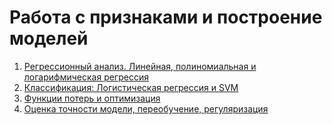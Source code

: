 # Работа с признаками и построение моделей

1. [Регрессионный анализ. Линейная, полиномиальная и логарифмическая регрессия](01_RegressionAnalysis)
2. [Классификация: Логистическая регрессия и SVM](02_Classification)
3. [Функции потерь и оптимизация](03_Loss_Optim)
4. [Оценка точности модели, переобучение, регуляризация](04_Accuracy_Retraining_Regularization)